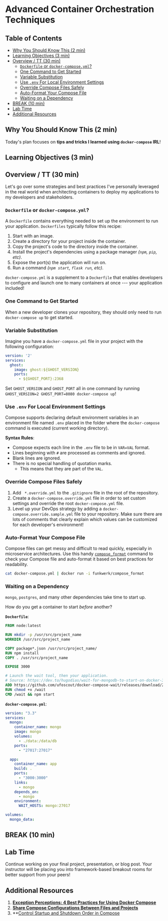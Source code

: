 # Advanced Container Orchestration Techniques

<!-- omit in toc -->
## Table of Contents

- [Why You Should Know This (2 min)](#why-you-should-know-this-2-min)
- [Learning Objectives (3 min)](#learning-objectives-3-min)
- [Overview / TT (30 min)](#overview--tt-30-min)
  - [`Dockerfile` or `docker-compose.yml`?](#dockerfile-or-docker-composeyml)
  - [One Command to Get Started](#one-command-to-get-started)
  - [Variable Substitution](#variable-substitution)
  - [Use `.env` For Local Environment Settings](#use-env-for-local-environment-settings)
  - [Override Compose Files Safely](#override-compose-files-safely)
  - [Auto-Format Your Compose File](#auto-format-your-compose-file)
  - [Waiting on a Dependency](#waiting-on-a-dependency)
- [BREAK (10 min)](#break-10-min)
- [Lab Time](#lab-time)
- [Additional Resources](#additional-resources)

## Why You Should Know This (2 min)

Today's plan focuses on **tips and tricks I learned using `docker-compose` IRL**!

## Learning Objectives (3 min)

## Overview / TT (30 min)

Let's go over some strategies and best practices I've personally leveraged in the real world when architecting containers to deploy my applications to my developers and stakeholders.

### `Dockerfile` or `docker-compose.yml`?

A `Dockerfile` contains everything needed to set up the environment to run your application. `Dockerfiles` typically follow this recipe:

 1. Start with an image.
 2. Create a directory for your project inside the container.
 3. Copy the project's code to the directory inside the container.
 4. Install the project's dependencies using a package manager _(`npm`, `pip`, etc)_.
 5. Expose the port(s) the application will run on.
 6. Run a command _(`npm start`, `flask run`, etc)_.

`docker-compose.yml` is a supplement to a `Dockerfile` that enables developers to configure and launch one to many containers at once --- your application included!

### One Command to Get Started

When a new developer clones your repository, they should only need to run `docker-compose up` to get started.



### Variable Substitution

Imagine you have a `docker-compose.yml` file in your project with the following configuration:

```yaml
version: '2'
services:
  ghost:
    image: ghost:${GHOST_VERSION}
    ports:
      - ${GHOST_PORT}:2368
```

Set `GHOST_VERSION` and `GHOST_PORT` all in one command by running `GHOST_VERSION=2 GHOST_PORT=8080 docker-compose up`!

### Use `.env` For Local Environment Settings

Compose supports declaring default environment variables in an environment file named `.env` placed in the folder where the `docker-compose` command is executed (current working directory).

**Syntax Rules**:

- Compose expects each line in the `.env` file to be in `VAR=VAL` format.
- Lines beginning with `#` are processed as comments and ignored.
- Blank lines are ignored.
- There is no special handling of quotation marks.
    - This means that they are part of the `VAL`.

### Override Compose Files Safely

1. Add ` *.override.yml` to the `.gitignore` file in the root of the repository.
2. Create a `docker-compose.override.yml` file in order to set custom settings and override the root `docker-compose.yml` file.
3. Level up your DevOps strategy by adding a `docker-compose.override.sample.yml` file to your repository. Make sure there are lots of comments that clearly explain which values can be customized for each developer's environment!


### Auto-Format Your Compose File

Compose files can get messy and difficult to read quickly, especially in microservice architectures. Use this handy [`compose_format`](https://github.com/funkwerk/compose_format) command to check your Compose file and auto-format it based on best practices for readability.

```bash
cat docker-compose.yml | docker run -i funkwerk/compose_format
```

### Waiting on a Dependency

`mongo`, `postgres`, and many other dependencies take time to start up.

How do you get a container to start _before_ another?

**`Dockerfile`**:

```Dockerfile
FROM node:latest

RUN mkdir -p /usr/src/project_name
WORKDIR /usr/src/project_name

COPY package*.json /usr/src/project_name/
RUN npm install
COPY . /usr/src/project_name

EXPOSE 3000

# Launch the wait tool, then your application.
# Source: https://dev.to/hugodias/wait-for-mongodb-to-start-on-docker-3h8b
ADD https://github.com/ufoscout/docker-compose-wait/releases/download/2.2.1/wait /wait
RUN chmod +x /wait
CMD /wait && npm start
```

**`docker-compose.yml`**:

```yaml
version: "3.3"
services:
  mongo:
    container_name: mongo
    image: mongo
    volumes:
      - ./data:/data/db
    ports:
      - "27017:27017"

  app:
    container_name: app
    build: .
    ports:
      - "3000:3000"
    links:
      - mongo
    depends_on:
      - mongo
    environment:
      WAIT_HOSTS: mongo:27017

volumes:
  mongo_data:
```

## BREAK (10 min)

## Lab Time

Continue working on your final project, presentation, or blog post. Your instructor will be placing you into framework-based breakout rooms for better support from your peers!

## Additional Resources

1. **[Exception Perceptions: 4 Best Practices for Using Docker Compose](https://blog.sentry.io/2019/02/28/exception-perceptions-docker)**
2. **[Share Compose Configurations Between Files and Projects](https://docs.docker.com/compose/extends/)**
3. **[Control Startup and Shutdown Order in Compose](https://docs.docker.com/compose/startup-order/)
